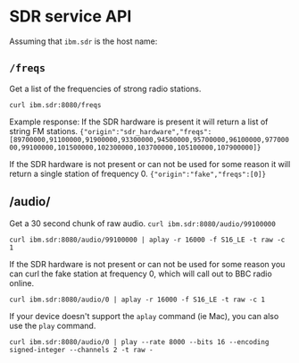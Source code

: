 # SDR service API

Assuming that `ibm.sdr` is the host name:

## `/freqs`
Get a list of the frequencies of strong radio stations.

`curl ibm.sdr:8080/freqs`

Example response:
If the SDR hardware is present it will return a list of string FM stations.
`{"origin":"sdr_hardware","freqs":[89700000,91100000,91900000,93300000,94500000,95700000,96100000,97700000,99100000,101500000,102300000,103700000,105100000,107900000]}`

If the SDR hardware is not present or can not be used for some reason it will return a single station of frequency 0.
`{"origin":"fake","freqs":[0]}`

## /audio/<freq>
Get a 30 second chunk of raw audio.
`curl ibm.sdr:8080/audio/99100000`

`curl ibm.sdr:8080/audio/99100000 | aplay -r 16000 -f S16_LE -t raw -c 1`

If the SDR hardware is not present or can not be used for some reason you can curl the fake station at frequency 0, which will call out to BBC radio online.

`curl ibm.sdr:8080/audio/0 | aplay -r 16000 -f S16_LE -t raw -c 1`

If your device doesn't support the `aplay` command (ie Mac), you can also use the `play` command.

`curl ibm.sdr:8080/audio/0 | play --rate 8000 --bits 16 --encoding signed-integer --channels 2 -t raw -`
